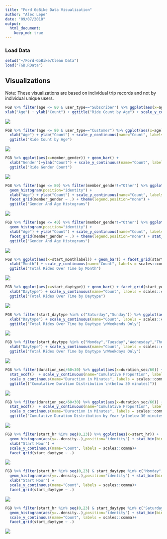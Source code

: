 ```yaml
---
title: "Ford GoBike Data Visualization"
author: "Alec Lepe"
date: "09/07/2018"
output: 
  html_document:
    keep_md: true
---
```



### Load Data

```r
setwd("~/Ford-GoBike/Clean Data")
load("FGB.RData")
```
## Visualizations
Note: These visualizations are based on individual trip records and not by individual unique users.

```r
FGB %>% filter(age <= 80 & user_type=="Subscriber") %>% ggplot(aes(x=age)) + geom_histogram() + 
xlab("Age") + ylab("Count") + ggtitle("Ride Count by Age") + scale_y_continuous(name="Count", labels = scales::comma)
```

![](visualizations_files/figure-html/graph1-1.png)<!-- -->


```r
FGB %>% filter(age <= 80 & user_type=="Customer") %>% ggplot(aes(x=age)) + geom_histogram() +
  xlab("Age") + ylab("Count") + scale_y_continuous(name="Count", labels = scales::comma) +
  ggtitle("Ride Count by Age")
```

![](visualizations_files/figure-html/graph2-1.png)<!-- -->


```r
FGB %>% ggplot(aes(x=member_gender)) + geom_bar() + 
  xlab("Gender")+ylab("Count") + scale_y_continuous(name="Count", labels = scales::comma) +
  ggtitle("Ride Gender Count")
```

![](visualizations_files/figure-html/graph3-1.png)<!-- -->


```r
FGB %>% filter(age <= 80) %>% filter(member_gender!="Other") %>% ggplot(aes(x=age, color=member_gender)) + 
  geom_histogram(position="identity") +
  xlab("Age") + ylab("Count") + scale_y_continuous(name="Count", labels = scales::comma) + 
  facet_grid(member_gender ~ .) + theme(legend.position="none") +
  ggtitle("Gender And Age Histograms")
```

![](visualizations_files/figure-html/graph4-1.png)<!-- -->

```r
FGB %>% filter(age <= 40) %>% filter(member_gender!="Other") %>% ggplot(aes(x=age, color=member_gender)) + 
  geom_histogram(position="identity") +
  xlab("Age") + ylab("Count") + scale_y_continuous(name="Count", labels = scales::comma) + 
  facet_grid(member_gender ~ .) + theme(legend.position="none") + stat_bin(bins=(40-18)) +
  ggtitle("Gender And Age Histograms")
```

![](visualizations_files/figure-html/graph4a-1.png)<!-- -->


```r
FGB %>% ggplot(aes(x=start_monthlabel)) + geom_bar() + facet_grid(start_year ~ .) + 
  xlab("Month") + scale_y_continuous(name="Count", labels = scales::comma) +
  ggtitle("Total Rides Over Time by Month")
```

![](visualizations_files/figure-html/graph5-1.png)<!-- -->


```r
FGB %>% ggplot(aes(x=start_daytype)) + geom_bar() + facet_grid(start_year ~ .) + 
  xlab("Daytype") + scale_y_continuous(name="Count", labels = scales::comma) + 
  ggtitle("Total Rides Over Time by Daytype")
```

![](visualizations_files/figure-html/graph6-1.png)<!-- -->

```r
FGB %>% filter(start_daytype %in% c("Saturday","Sunday")) %>% ggplot(aes(x=start_daytype)) + geom_bar() + facet_grid(start_year ~ .) + 
  xlab("Daytype") + scale_y_continuous(name="Count", labels = scales::comma) + 
  ggtitle("Total Rides Over Time by Daytype \nWeekends Only")
```

![](visualizations_files/figure-html/graph7-1.png)<!-- -->

```r
FGB %>% filter(start_daytype %in% c("Monday","Tuesday","Wednesday","Thursday","Friday")) %>% ggplot(aes(x=start_daytype)) + geom_bar() + facet_grid(start_year ~ .) + 
  xlab("Daytype") + scale_y_continuous(name="Count", labels = scales::comma) + 
  ggtitle("Total Rides Over Time by Daytype \nWeekdays Only")
```

![](visualizations_files/figure-html/graph8-1.png)<!-- -->


```r
FGB %>% filter(duration_sec/60<30) %>% ggplot(aes(x=duration_sec/60)) + 
  stat_ecdf()  + scale_y_continuous(name="Cumulative Proportion", labels = scales::percent) + 
  scale_x_continuous(name="Duraction in Minutes", labels = scales::comma)+
  ggtitle(("Cumulative Duration Distribution \n(below 30 minutes)"))
```

![](visualizations_files/figure-html/graph9-1.png)<!-- -->


```r
FGB %>% filter(duration_sec/60<30) %>% ggplot(aes(x=duration_sec/60)) + 
  stat_ecdf()  + scale_y_continuous(name="Cumulative Proportion", labels = scales::percent) + 
  scale_x_continuous(name="Duraction in Minutes", labels = scales::comma)+
  ggtitle("Cumulative Duration Distribution by Year \n(below 30 minutes)")+facet_grid(start_year~.)
```

![](visualizations_files/figure-html/graph10-1.png)<!-- -->


```r
FGB %>% filter(start_hr %in% seq(0,23)) %>% ggplot(aes(x=start_hr)) + 
  geom_histogram(aes(y=..density..),position="identity") + stat_bin(bins=24) + 
  xlab("Start Hour") + 
  scale_y_continuous(name="Count", labels = scales::comma)+
  facet_grid(start_daytype ~ .)
```

![](visualizations_files/figure-html/graph11-1.png)<!-- -->


```r
FGB %>% filter(start_hr %in% seq(0,23) & start_daytype %in% c("Monday","Tuesday","Wednesday","Thursday","Friday")) %>% ggplot(aes(x=start_hr)) + 
  geom_histogram(aes(y=..density..),position="identity") + stat_bin(bins=24) + 
  xlab("Start Hour") + 
  scale_y_continuous(name="Count", labels = scales::comma)+
  facet_grid(start_daytype ~ .)
```

![](visualizations_files/figure-html/graph11a-1.png)<!-- -->


```r
FGB %>% filter(start_hr %in% seq(0,23) & start_daytype %in% c("Saturday","Sunday")) %>% ggplot(aes(x=start_hr)) + 
  geom_histogram(aes(y=..density..),position="identity") + stat_bin(bins=24)+
  scale_y_continuous(name="Count", labels = scales::comma)+
  facet_grid(start_daytype ~ .)
```

![](visualizations_files/figure-html/graph12-1.png)<!-- -->



